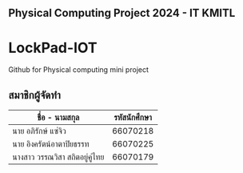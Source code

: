 ## Physical Computing Project 2024 - IT KMITL
# LockPad-IOT
Github for Physical computing mini project
## สมาชิกผู้จัดทำ
| ชื่อ - นามสกุล | รหัสนักศึกษา |
| -------- | ------- |
| นาย อภิรักษ์ แซ่จิว | 66070218 |
| นาย อิงครัตน์อาตาปิยธรรท | 66070225 |
| นางสาว วรรณวิสา สถิตอยู่คู่ไทย | 66070179 |
